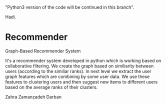 "Python3 version of the code will be continued in this branch". 

Hadi.

# Recommender
Graph-Based Recommender System 

It's a recommender system developed in python which is working based on collaborative filtering. We create the graph based on similiarity between users (according to the similiar ranks). In next level we extract the user graph features which are combining by some user data. We use these features to clustering users and then suggest new items to different users based on the average ranks of their clusters.

Zahra Zamanzadeh Darban
